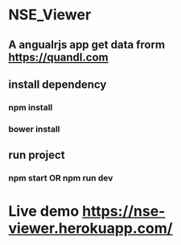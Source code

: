# NSE_Viewer
## A angualrjs app get data frorm https://quandl.com

## install dependency
### npm install
### bower install

## run project 
### npm start OR npm run dev

# Live demo https://nse-viewer.herokuapp.com/
